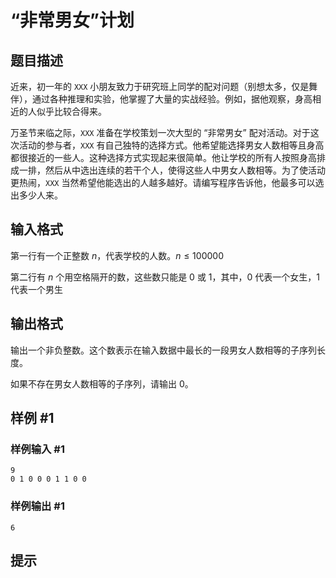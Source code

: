 # “非常男女”计划

## 题目描述

近来，初一年的 `XXX` 小朋友致力于研究班上同学的配对问题（别想太多，仅是舞伴），通过各种推理和实验，他掌握了大量的实战经验。例如，据他观察，身高相近的人似乎比较合得来。

万圣节来临之际，`XXX` 准备在学校策划一次大型的 “非常男女” 配对活动。对于这次活动的参与者，`XXX` 有自己独特的选择方式。他希望能选择男女人数相等且身高都很接近的一些人。这种选择方式实现起来很简单。他让学校的所有人按照身高排成一排，然后从中选出连续的若干个人，使得这些人中男女人数相等。为了使活动更热闹，`XXX` 当然希望他能选出的人越多越好。请编写程序告诉他，他最多可以选出多少人来。


## 输入格式

第一行有一个正整数 $n$，代表学校的人数。$n \le 100000$

第二行有 $n$ 个用空格隔开的数，这些数只能是 $0$ 或 $1$，其中，$0$ 代表一个女生，$1$ 代表一个男生


## 输出格式

输出一个非负整数。这个数表示在输入数据中最长的一段男女人数相等的子序列长度。

如果不存在男女人数相等的子序列，请输出 $0$。


## 样例 #1

### 样例输入 #1
```
9
0 1 0 0 0 1 1 0 0
```

### 样例输出 #1

```
6
```

## 提示


